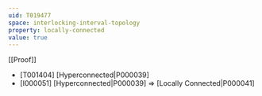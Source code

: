 ```yaml
---
uid: T019477
space: interlocking-interval-topology
property: locally-connected
value: true
---
```

[[Proof]]

* [T001404] [Hyperconnected|P000039]
* [I000051] [Hyperconnected|P000039] => [Locally Connected|P000041]

